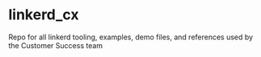 # linkerd_cx
Repo for all linkerd tooling, examples, demo files, and references used by the Customer Success team
